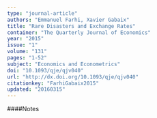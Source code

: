 ```yaml
---
type: "journal-article"
authors: "Emmanuel Farhi, Xavier Gabaix"
title: "Rare Disasters and Exchange Rates"
container: "The Quarterly Journal of Economics"
year: "2015"
issue: "1"
volume: "131"
pages: "1-52"
subject: "Economics and Econometrics"
doi: "10.1093/qje/qjv040"
url: "http://dx.doi.org/10.1093/qje/qjv040"
citationkey: "FarhiGabaix2015"
updated: "20160315"
---
```


####Notes
